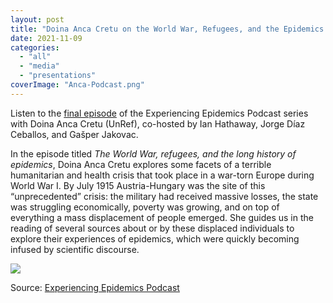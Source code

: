 ```yaml
---
layout: post
title: "Doina Anca Cretu on the World War, Refugees, and the Epidemics for the Experiencing Epidemics Podcast"
date: 2021-11-09
categories: 
  - "all"
  - "media"
  - "presentations"
coverImage: "Anca-Podcast.png"
---
```


Listen to the [final episode](https://experiencing-epidemics.org/ep-13-the-world-war-refugees-and-the-long-history-of-epidemics/?fbclid=IwAR0SULJOjbJykKy1ya74xAhD1n9emT2xy2b77ZSqOWhwOlmjePAHquj8AGY) of the Experiencing Epidemics Podcast series with Doina Anca Cretu (UnRef), co-hosted by Ian Hathaway, Jorge Díaz Ceballos, and Gašper Jakovac.

In the episode titled _The World War, refugees, and the long history of epidemics_, Doina Anca Cretu explores some facets of a terrible humanitarian and health crisis that took place in a war-torn Europe during World War I. By July 1915 Austria-Hungary was the site of this “unprecedented” crisis: the military had received massive losses, the state was struggling economically, poverty was growing, and on top of everything a mass displacement of people emerged. She guides us in the reading of several sources about or by these displaced individuals to explore their experiences of epidemics, which were quickly becoming infused by scientific discourse.

[![](../../../../assets/images/Anca-Podcast.png)](https://experiencing-epidemics.org/ep-13-the-world-war-refugees-and-the-long-history-of-epidemics/?fbclid=IwAR0SULJOjbJykKy1ya74xAhD1n9emT2xy2b77ZSqOWhwOlmjePAHquj8AGY)

Source: [Experiencing Epidemics Podcast](https://anchor.fm/experiencing-epidemics)
